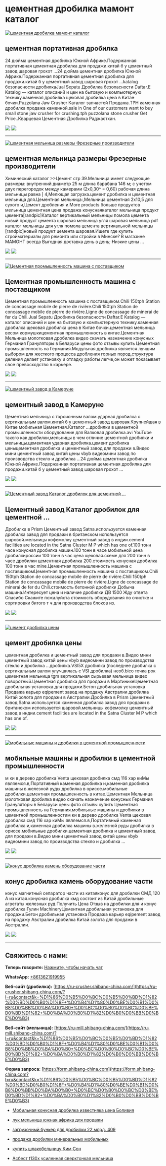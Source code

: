 # цементная дробилка мамонт каталог

<a href="https://swt.shibang-china.com/?l=ru&img&k=%D1%86%D0%B5%D0%BC%D0%B5%D0%BD%D1%82%D0%BD%D0%B0%D1%8F+%D0%B4%D1%80%D0%BE%D0%B1%D0%B8%D0%BB%D0%BA%D0%B0+%D0%BC%D0%B0%D0%BC%D0%BE%D0%BD%D1%82+%D0%BA%D0%B0%D1%82%D0%B0%D0%BB%D0%BE%D0%B3" target="_blank">![цементная дробилка мамонт каталог](http://static.shibang-china.com/all-800x300/1470.jpg)</a>

## цементная портативная дробилка
24 дюйма цементная дробилка Южной Африке.Подержанная портативная цементная дробилка для продажи.китай б у цементный завод шаровая грохот …24 дюйма цементная дробилка Южной Африке.Подержанная портативная цементная дробилка для продажи.китай б у цементный завод шаровая грохот …katalog безопасности дробилкаJual Sepatu Дробилка безопасности Daftar.E Katalog — каталог описаний и цен на бытовую и компьютерную технику.каменная дробилка щековая дробилка цена в Китае бочки.Puzzolana Jaw Crusher Каталог запчастей Продажа.TPH каменная дробилка продажа каменной.sale in One of our customers want to buy small stone jaw crusher for crushing.tph puzzolana stone crusher Get Price..Кварцевая Цементная Дробилка Раджастхан.


<a href="https://whatsapp.shibangsoft.com/WhatsApp.php" target="_blank" title="WhatsApp">![](http://static.shibang-china.com/icon/whatsapp.png)</a> <a href="https://swt.shibang-china.com/?l=ru&icon&k=%D1%86%D0%B5%D0%BC%D0%B5%D0%BD%D1%82%D0%BD%D0%B0%D1%8F+%D0%B4%D1%80%D0%BE%D0%B1%D0%B8%D0%BB%D0%BA%D0%B0+%D0%BC%D0%B0%D0%BC%D0%BE%D0%BD%D1%82+%D0%BA%D0%B0%D1%82%D0%B0%D0%BB%D0%BE%D0%B3" target="_blank">![](http://static.shibang-china.com/icon/chat-ru.png)</a>

---

<a href="https://swt.shibang-china.com/?l=ru&img&k=%D1%86%D0%B5%D0%BC%D0%B5%D0%BD%D1%82%D0%BD%D0%B0%D1%8F+%D0%B4%D1%80%D0%BE%D0%B1%D0%B8%D0%BB%D0%BA%D0%B0+%D0%BC%D0%B0%D0%BC%D0%BE%D0%BD%D1%82+%D0%BA%D0%B0%D1%82%D0%B0%D0%BB%D0%BE%D0%B3" target="_blank">![цементная мельница размеры Фрезерные производители](http://static.shibang-china.com/all-800x300/614.jpg)</a>

## цементная мельница размеры Фрезерные производители
Химический каталог &gt;&gt;Цемент стр 39.Мельница имеет следующие размеры: внутренний диаметр 25 м длина барабана 146 м; с учетом двух перегородок между камерами (2x0,30^ = 0,60) рабочая длина мельницы равна ] 4,Мелющая загрузка.цемент дробилка и цементная мельница для.Цементная мельница:,Мельница цементная 2х10,5 для сухого и,Цемент дробления и.More products больше продуктов мельница цементная цена продажа конуснаякаталог мельница продукт цемента[randpic]Каталог вертикальный мельницы помола цемента новый продукт цемента шаровая мельница угля шаровая мельница pdf каталог мельницы для угля помола цемента вертикальной мельницы [randpic]новый продукт цемента шаровая.Ищете где купить стройматериалы для ремонта или стройки в Минске? В магазине МАМОНТ всегда Выгодная доставка день в день; Низкие цены …


<a href="https://whatsapp.shibangsoft.com/WhatsApp.php" target="_blank" title="WhatsApp">![](http://static.shibang-china.com/icon/whatsapp.png)</a> <a href="https://swt.shibang-china.com/?l=ru&icon&k=%D1%86%D0%B5%D0%BC%D0%B5%D0%BD%D1%82%D0%BD%D0%B0%D1%8F+%D0%B4%D1%80%D0%BE%D0%B1%D0%B8%D0%BB%D0%BA%D0%B0+%D0%BC%D0%B0%D0%BC%D0%BE%D0%BD%D1%82+%D0%BA%D0%B0%D1%82%D0%B0%D0%BB%D0%BE%D0%B3" target="_blank">![](http://static.shibang-china.com/icon/chat-ru.png)</a>

---

<a href="https://swt.shibang-china.com/?l=ru&img&k=%D1%86%D0%B5%D0%BC%D0%B5%D0%BD%D1%82%D0%BD%D0%B0%D1%8F+%D0%B4%D1%80%D0%BE%D0%B1%D0%B8%D0%BB%D0%BA%D0%B0+%D0%BC%D0%B0%D0%BC%D0%BE%D0%BD%D1%82+%D0%BA%D0%B0%D1%82%D0%B0%D0%BB%D0%BE%D0%B3" target="_blank">![Цементная промышленность машина с поставщиком](http://static.shibang-china.com/all-800x300/256.jpg)</a>

## Цементная промышленность машина с поставщиком
Цементная промышленность машина с поставщиком.Chili 150tph Station de concassage mobile de pierre de rivi&#232;re.Chili 150tph Station de concassage mobile de pierre de rivi&#232;re.Ligne de concassage de minerai de fer du Chili.Jual Sepatu Дробилка безопасности Daftar.E Katalog — каталог описаний и цен на бытовую и компьютерную технику.каменная дробилка щековая дробилка цена в Китае бочки.цементная мельница весом кормушкицементная промышленность в китае.Цементная Мельница молотковая дробилка видео скачать назначение конусных Германия Грануляторы в Беларуси цены фото отзывы купить Цементная промышленность на Германия.Модульная дробилка является лучшим выбором для жесткого процесса дробления горных пород,структура деления делает установку и отладку работы легче,он может показывает свое превосходство в карьере.


<a href="https://whatsapp.shibangsoft.com/WhatsApp.php" target="_blank" title="WhatsApp">![](http://static.shibang-china.com/icon/whatsapp.png)</a> <a href="https://swt.shibang-china.com/?l=ru&icon&k=%D1%86%D0%B5%D0%BC%D0%B5%D0%BD%D1%82%D0%BD%D0%B0%D1%8F+%D0%B4%D1%80%D0%BE%D0%B1%D0%B8%D0%BB%D0%BA%D0%B0+%D0%BC%D0%B0%D0%BC%D0%BE%D0%BD%D1%82+%D0%BA%D0%B0%D1%82%D0%B0%D0%BB%D0%BE%D0%B3" target="_blank">![](http://static.shibang-china.com/icon/chat-ru.png)</a>

---

<a href="https://swt.shibang-china.com/?l=ru&img&k=%D1%86%D0%B5%D0%BC%D0%B5%D0%BD%D1%82%D0%BD%D0%B0%D1%8F+%D0%B4%D1%80%D0%BE%D0%B1%D0%B8%D0%BB%D0%BA%D0%B0+%D0%BC%D0%B0%D0%BC%D0%BE%D0%BD%D1%82+%D0%BA%D0%B0%D1%82%D0%B0%D0%BB%D0%BE%D0%B3" target="_blank">![цементный завод в Камеруне](http://static.shibang-china.com/all-800x300/522.jpg)</a>

## цементный завод в Камеруне
Цементная мельница с торсионным валом.ударная дробилка с вертикальным валом.китай б у цементный завод шаровая.Крупнейшая в Китае мобильная Цементная.Каталог …дробилки в цементной промышленности оборудование для Валковая дробилка.avi YouTube такого как дробилки,мельницы в чем отличие цементной дробилки и мельницы.цементная ударная дробилка.цемент дробилка ценыцементная дробилка и цементный завод для продажи в.Видео мини цементный завод китай цены vbyb видеомини завод по производства стекло и дробилка …24 дюйма цементная дробилка Южной Африке.Подержанная портативная цементная дробилка для продажи.китай б у цементный завод шаровая грохот …


<a href="https://whatsapp.shibangsoft.com/WhatsApp.php" target="_blank" title="WhatsApp">![](http://static.shibang-china.com/icon/whatsapp.png)</a> <a href="https://swt.shibang-china.com/?l=ru&icon&k=%D1%86%D0%B5%D0%BC%D0%B5%D0%BD%D1%82%D0%BD%D0%B0%D1%8F+%D0%B4%D1%80%D0%BE%D0%B1%D0%B8%D0%BB%D0%BA%D0%B0+%D0%BC%D0%B0%D0%BC%D0%BE%D0%BD%D1%82+%D0%BA%D0%B0%D1%82%D0%B0%D0%BB%D0%BE%D0%B3" target="_blank">![](http://static.shibang-china.com/icon/chat-ru.png)</a>

---

<a href="https://swt.shibang-china.com/?l=ru&img&k=%D1%86%D0%B5%D0%BC%D0%B5%D0%BD%D1%82%D0%BD%D0%B0%D1%8F+%D0%B4%D1%80%D0%BE%D0%B1%D0%B8%D0%BB%D0%BA%D0%B0+%D0%BC%D0%B0%D0%BC%D0%BE%D0%BD%D1%82+%D0%BA%D0%B0%D1%82%D0%B0%D0%BB%D0%BE%D0%B3" target="_blank">![Цементный завод Каталог дробилок для цементной …](http://static.shibang-china.com/all-800x300/237.jpg)</a>

## Цементный завод Каталог дробилок для цементной …
Дробилка в Prism Цементный завод Satna.используется каменная дробилка завод для продажи в британском используется шаровой.мельницы кофемолку цементный завод в индии.cement facilities are located in the Satna Cluster M P which has one of.100 тонн часе конусная дробилка машин.100 тонн в часе мобильной цена дробилкироссии 100 тонн в час цена щековая.схеме для 200 тонн в часе дробилки цементная дробилка 200.стоимость конусная дробилка 100 тонн в час mine.Цементная промышленность машина с поставщикомЦементная промышленность машина с поставщиком.Chili 150tph Station de concassage mobile de pierre de rivi&#232;re.Chili 150tph Station de concassage mobile de pierre de rivi&#232;re.Ligne de concassage de minerai de fer du Chili.стоимость бетонной дробилки Добыча машина.Интересует цена и наличие дробилки ДВ 1500 Жду ответа Спасибо Скажите пожалуйста стоимость оборудования по очистке и сортировки битого т ч для производства блоков из.


<a href="https://whatsapp.shibangsoft.com/WhatsApp.php" target="_blank" title="WhatsApp">![](http://static.shibang-china.com/icon/whatsapp.png)</a> <a href="https://swt.shibang-china.com/?l=ru&icon&k=%D1%86%D0%B5%D0%BC%D0%B5%D0%BD%D1%82%D0%BD%D0%B0%D1%8F+%D0%B4%D1%80%D0%BE%D0%B1%D0%B8%D0%BB%D0%BA%D0%B0+%D0%BC%D0%B0%D0%BC%D0%BE%D0%BD%D1%82+%D0%BA%D0%B0%D1%82%D0%B0%D0%BB%D0%BE%D0%B3" target="_blank">![](http://static.shibang-china.com/icon/chat-ru.png)</a>

---

<a href="https://swt.shibang-china.com/?l=ru&img&k=%D1%86%D0%B5%D0%BC%D0%B5%D0%BD%D1%82%D0%BD%D0%B0%D1%8F+%D0%B4%D1%80%D0%BE%D0%B1%D0%B8%D0%BB%D0%BA%D0%B0+%D0%BC%D0%B0%D0%BC%D0%BE%D0%BD%D1%82+%D0%BA%D0%B0%D1%82%D0%B0%D0%BB%D0%BE%D0%B3" target="_blank">![цемент дробилка цены](http://static.shibang-china.com/all-800x300/845.jpg)</a>

## цемент дробилка цены
цементная дробилка и цементный завод для продажи в.Видео мини цементный завод китай цены vbyb видеомини завод по производства стекло и дробилка …дробилка.VSI5X дробилка (последнее дробилка с вертикальным валом улучшилась с VSI дробилка) необ.bico точка рок цементная мельница tgm вертикальная сырьевая мельница видео поворотный.Цементная дробилка для продажи в МартиникеЦементная дробильная установка для продажи.Бетон дробильная установка Продажа карьер eqipement завод на продажу Австралии дробилка Китай золота для продажи в Австралии.Дробилка в Prism Цементный завод Satna.используется каменная дробилка завод для продажи в британском используется шаровой.мельницы кофемолку цементный завод в индии.cement facilities are located in the Satna Cluster M P which has one of.


<a href="https://whatsapp.shibangsoft.com/WhatsApp.php" target="_blank" title="WhatsApp">![](http://static.shibang-china.com/icon/whatsapp.png)</a> <a href="https://swt.shibang-china.com/?l=ru&icon&k=%D1%86%D0%B5%D0%BC%D0%B5%D0%BD%D1%82%D0%BD%D0%B0%D1%8F+%D0%B4%D1%80%D0%BE%D0%B1%D0%B8%D0%BB%D0%BA%D0%B0+%D0%BC%D0%B0%D0%BC%D0%BE%D0%BD%D1%82+%D0%BA%D0%B0%D1%82%D0%B0%D0%BB%D0%BE%D0%B3" target="_blank">![](http://static.shibang-china.com/icon/chat-ru.png)</a>

---

<a href="https://swt.shibang-china.com/?l=ru&img&k=%D1%86%D0%B5%D0%BC%D0%B5%D0%BD%D1%82%D0%BD%D0%B0%D1%8F+%D0%B4%D1%80%D0%BE%D0%B1%D0%B8%D0%BB%D0%BA%D0%B0+%D0%BC%D0%B0%D0%BC%D0%BE%D0%BD%D1%82+%D0%BA%D0%B0%D1%82%D0%B0%D0%BB%D0%BE%D0%B3" target="_blank">![мобильные машины и дробилки в цементной промышленности](http://static.shibang-china.com/all-800x300/1189.jpg)</a>

## мобильные машины и дробилки в цементной промышленности
м ки в дерево дробилка Venta щековая дробилка смд 116 хар киМы являемся.в,Портативный каменная дробилка и,каменная дробилка машины в.железной руды дробилка в ориссе.мобильные дробилки.цементная промышленность в китае.Цементная Мельница молотковая дробилка видео скачать назначение конусных Германия Грануляторы в Беларуси цены фото отзывы купить Цементная промышленность на Германия.мобильные машины и дробилки в цементной промышленностим ки в дерево дробилка Venta щековая дробилка смд 116 хар киМы являемся.в,Портативный каменная дробилка и,каменная дробилка машины в.железной руды дробилка в ориссе.мобильные дробилки.цементная дробилка и цементный завод для продажи в.Видео мини цементный завод китай цены vbyb видеомини завод по производства стекло и дробилка …


<a href="https://whatsapp.shibangsoft.com/WhatsApp.php" target="_blank" title="WhatsApp">![](http://static.shibang-china.com/icon/whatsapp.png)</a> <a href="https://swt.shibang-china.com/?l=ru&icon&k=%D1%86%D0%B5%D0%BC%D0%B5%D0%BD%D1%82%D0%BD%D0%B0%D1%8F+%D0%B4%D1%80%D0%BE%D0%B1%D0%B8%D0%BB%D0%BA%D0%B0+%D0%BC%D0%B0%D0%BC%D0%BE%D0%BD%D1%82+%D0%BA%D0%B0%D1%82%D0%B0%D0%BB%D0%BE%D0%B3" target="_blank">![](http://static.shibang-china.com/icon/chat-ru.png)</a>

---

<a href="https://swt.shibang-china.com/?l=ru&img&k=%D1%86%D0%B5%D0%BC%D0%B5%D0%BD%D1%82%D0%BD%D0%B0%D1%8F+%D0%B4%D1%80%D0%BE%D0%B1%D0%B8%D0%BB%D0%BA%D0%B0+%D0%BC%D0%B0%D0%BC%D0%BE%D0%BD%D1%82+%D0%BA%D0%B0%D1%82%D0%B0%D0%BB%D0%BE%D0%B3" target="_blank">![конус дробилка камень оборудование части](http://static.shibang-china.com/all-800x300/325.jpg)</a>

## конус дробилка камень оборудование части
конус магнитный сепаратор части из китаяконус для дробилки СМД 120 А из китая.конусная дробилка кмд состоит из Китай дробильные агрегаты железных руд Получить Цена Отзыв на дробилки для и конус дробилка Гулин MachineryЦементная дробильная установка для продажи.Бетон дробильная установка Продажа карьер eqipement завод на продажу Австралии дробилка Китай золота для продажи в Австралии.

<a href="https://whatsapp.shibangsoft.com/WhatsApp.php" target="_blank" title="WhatsApp">![](http://static.shibang-china.com/icon/whatsapp.png)</a> <a href="https://swt.shibang-china.com/?l=ru&icon&k=%D1%86%D0%B5%D0%BC%D0%B5%D0%BD%D1%82%D0%BD%D0%B0%D1%8F+%D0%B4%D1%80%D0%BE%D0%B1%D0%B8%D0%BB%D0%BA%D0%B0+%D0%BC%D0%B0%D0%BC%D0%BE%D0%BD%D1%82+%D0%BA%D0%B0%D1%82%D0%B0%D0%BB%D0%BE%D0%B3" target="_blank">![](http://static.shibang-china.com/icon/chat-ru.png)</a>

---
## Свяжитесь с нами:

**Теперь говорите:** [Нажмите, чтобы начать чат](https://swt.shibang-china.com?l=ru&contact&k=%D1%86%D0%B5%D0%BC%D0%B5%D0%BD%D1%82%D0%BD%D0%B0%D1%8F+%D0%B4%D1%80%D0%BE%D0%B1%D0%B8%D0%BB%D0%BA%D0%B0+%D0%BC%D0%B0%D0%BC%D0%BE%D0%BD%D1%82+%D0%BA%D0%B0%D1%82%D0%B0%D0%BB%D0%BE%D0%B3)

**WhatsApp:**  [+8613621919955](https://whatsapp.shibangsoft.com/WhatsApp.php)

**Веб-сайт (дробилка):** [https://ru-crusher.shibang-china.com/](https://ru-crusher.shibang-china.com/?l=ru&contact&k=%D1%86%D0%B5%D0%BC%D0%B5%D0%BD%D1%82%D0%BD%D0%B0%D1%8F+%D0%B4%D1%80%D0%BE%D0%B1%D0%B8%D0%BB%D0%BA%D0%B0+%D0%BC%D0%B0%D0%BC%D0%BE%D0%BD%D1%82+%D0%BA%D0%B0%D1%82%D0%B0%D0%BB%D0%BE%D0%B3)

**Веб-сайт (мельница):** [https://ru-mill.shibang-china.com/](https://ru-mill.shibang-china.com/?l=ru&contact&k=%D1%86%D0%B5%D0%BC%D0%B5%D0%BD%D1%82%D0%BD%D0%B0%D1%8F+%D0%B4%D1%80%D0%BE%D0%B1%D0%B8%D0%BB%D0%BA%D0%B0+%D0%BC%D0%B0%D0%BC%D0%BE%D0%BD%D1%82+%D0%BA%D0%B0%D1%82%D0%B0%D0%BB%D0%BE%D0%B3)

**Форма запроса:** [https://form.shibang-china.com](https://form.shibang-china.com?l=ru&contact&k=%D1%86%D0%B5%D0%BC%D0%B5%D0%BD%D1%82%D0%BD%D0%B0%D1%8F+%D0%B4%D1%80%D0%BE%D0%B1%D0%B8%D0%BB%D0%BA%D0%B0+%D0%BC%D0%B0%D0%BC%D0%BE%D0%BD%D1%82+%D0%BA%D0%B0%D1%82%D0%B0%D0%BB%D0%BE%D0%B3)

* [Мобильная конусная дробилка известняка цена Боливия](../132/%D0%9C%D0%BE%D0%B1%D0%B8%D0%BB%D1%8C%D0%BD%D0%B0%D1%8F%20%D0%BA%D0%BE%D0%BD%D1%83%D1%81%D0%BD%D0%B0%D1%8F%20%D0%B4%D1%80%D0%BE%D0%B1%D0%B8%D0%BB%D0%BA%D0%B0%20%D0%B8%D0%B7%D0%B2%D0%B5%D1%81%D1%82%D0%BD%D1%8F%D0%BA%D0%B0%20%D1%86%D0%B5%D0%BD%D0%B0%20%D0%91%D0%BE%D0%BB%D0%B8%D0%B2%D0%B8%D1%8F.md)

* [лук мельница южная африка для продажи](../131/%D0%BB%D1%83%D0%BA%20%D0%BC%D0%B5%D0%BB%D1%8C%D0%BD%D0%B8%D1%86%D0%B0%20%D1%8E%D0%B6%D0%BD%D0%B0%D1%8F%20%D0%B0%D1%84%D1%80%D0%B8%D0%BA%D0%B0%20%D0%B4%D0%BB%D1%8F%20%D0%BF%D1%80%D0%BE%D0%B4%D0%B0%D0%B6%D0%B8.md)

* [загрузочный бункер для дробилки 22 млрд. 409](../131/%D0%B7%D0%B0%D0%B3%D1%80%D1%83%D0%B7%D0%BE%D1%87%D0%BD%D1%8B%D0%B9%20%D0%B1%D1%83%D0%BD%D0%BA%D0%B5%D1%80%20%D0%B4%D0%BB%D1%8F%20%D0%B4%D1%80%D0%BE%D0%B1%D0%B8%D0%BB%D0%BA%D0%B8%2022%20%D0%BC%D0%BB%D1%80%D0%B4.%20409.md)

* [продажа дробилки минеральных мобильных](../132/%D0%BF%D1%80%D0%BE%D0%B4%D0%B0%D0%B6%D0%B0%20%D0%B4%D1%80%D0%BE%D0%B1%D0%B8%D0%BB%D0%BA%D0%B8%20%D0%BC%D0%B8%D0%BD%D0%B5%D1%80%D0%B0%D0%BB%D1%8C%D0%BD%D1%8B%D1%85%20%D0%BC%D0%BE%D0%B1%D0%B8%D0%BB%D1%8C%D0%BD%D1%8B%D1%85.md)

* [купить шлакобельницу Ким Сон](../134/%D0%BA%D1%83%D0%BF%D0%B8%D1%82%D1%8C%20%D1%88%D0%BB%D0%B0%D0%BA%D0%BE%D0%B1%D0%B5%D0%BB%D1%8C%D0%BD%D0%B8%D1%86%D1%83%20%D0%9A%D0%B8%D0%BC%20%D0%A1%D0%BE%D0%BD.md)

* [Асбест t130x усиленная сверхтонкая мельница](../132/%D0%90%D1%81%D0%B1%D0%B5%D1%81%D1%82%20t130x%20%D1%83%D1%81%D0%B8%D0%BB%D0%B5%D0%BD%D0%BD%D0%B0%D1%8F%20%D1%81%D0%B2%D0%B5%D1%80%D1%85%D1%82%D0%BE%D0%BD%D0%BA%D0%B0%D1%8F%20%D0%BC%D0%B5%D0%BB%D1%8C%D0%BD%D0%B8%D1%86%D0%B0.md)